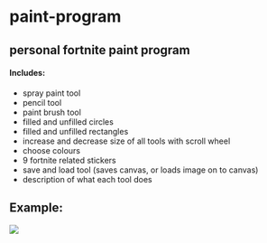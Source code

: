 # paint-program

## personal fortnite paint program

#### Includes:
* spray paint tool
* pencil tool
* paint brush tool
* filled and unfilled circles
* filled and unfilled rectangles
* increase and decrease size of all tools with scroll wheel
* choose colours
* 9 fortnite related stickers
* save and load tool (saves canvas, or loads image on to canvas)
* description of what each tool does

## Example:
![](backgrounds/screenshot.png)
